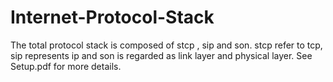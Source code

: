 # Internet-Protocol-Stack
The total protocol stack is composed of stcp , sip and son. stcp refer to tcp, sip represents ip and son is regarded as link layer and physical layer.
See Setup.pdf for more details.
